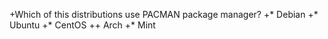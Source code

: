 +Which of this distributions use PACMAN package manager?
+* Debian
+* Ubuntu
+* CentOS
++ Arch
+* Mint

